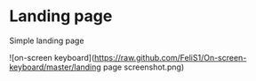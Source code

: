 # Landing page
Simple landing page

![on-screen keyboard](https://raw.github.com/FeliS1/On-screen-keyboard/master/landing page screenshot.png)
